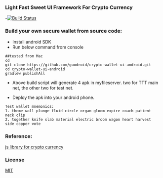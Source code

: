 ### Light Fast Sweet UI Framework For Crypto Currency
-[![Build Status](https://travis-ci.org/guodroid/crypto-wallet-ui-android.svg?branch=master)](https://travis-ci.org/guodroid/crypto-wallet-ui-android) 

### Build your own secure wallet from source code:
- Install android SDK
- Run below command from console
```
##tested from Mac
cd
git clone https://github.com/guodroid/crypto-wallet-ui-android.git
cd crypto-wallet-ui-android
gradlew publishAll
```
- Above build script will generate 4 apk in myfileserver. two for TTT main net, the other two for test net.

- Deploy the apk into your android phone.


```
Test wallet mnemonics:
1. theme wall plunge fluid circle organ gloom expire coach patient neck clip
2. together knife slab material electric broom wagon heart harvest side copper vote
```


### Reference:
[js library for crypto currency](https://github.com/trustnote/wallet-base/blob/master/api/core-API.md) 
 
### License
[MIT](LICENSE)


